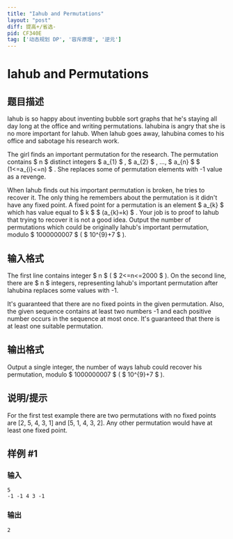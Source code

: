 ```yaml
---
title: "Iahub and Permutations"
layout: "post"
diff: 提高+/省选-
pid: CF340E
tag: ['动态规划 DP', '容斥原理', '逆元']
---
```


# Iahub and Permutations

## 题目描述

Iahub is so happy about inventing bubble sort graphs that he's staying all day long at the office and writing permutations. Iahubina is angry that she is no more important for Iahub. When Iahub goes away, Iahubina comes to his office and sabotage his research work.

The girl finds an important permutation for the research. The permutation contains $ n $ distinct integers $ a_{1} $ , $ a_{2} $ , ..., $ a_{n} $ $ (1<=a_{i}<=n) $ . She replaces some of permutation elements with -1 value as a revenge.

When Iahub finds out his important permutation is broken, he tries to recover it. The only thing he remembers about the permutation is it didn't have any fixed point. A fixed point for a permutation is an element $ a_{k} $ which has value equal to $ k $ $ (a_{k}=k) $ . Your job is to proof to Iahub that trying to recover it is not a good idea. Output the number of permutations which could be originally Iahub's important permutation, modulo $ 1000000007 $ ( $ 10^{9}+7 $ ).

## 输入格式

The first line contains integer $ n $ ( $ 2<=n<=2000 $ ). On the second line, there are $ n $ integers, representing Iahub's important permutation after Iahubina replaces some values with -1.

It's guaranteed that there are no fixed points in the given permutation. Also, the given sequence contains at least two numbers -1 and each positive number occurs in the sequence at most once. It's guaranteed that there is at least one suitable permutation.

## 输出格式

Output a single integer, the number of ways Iahub could recover his permutation, modulo $ 1000000007 $ ( $ 10^{9}+7 $ ).

## 说明/提示

For the first test example there are two permutations with no fixed points are \[2, 5, 4, 3, 1\] and \[5, 1, 4, 3, 2\]. Any other permutation would have at least one fixed point.

## 样例 #1

### 输入

```
5
-1 -1 4 3 -1

```

### 输出

```
2

```

